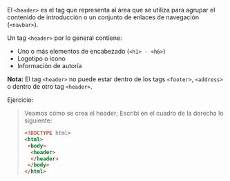 El `<header>` es el tag que representa al área que se utiliza para agrupar el contenido de introducción o un conjunto de enlaces de navegación (`<navbar>`).

Un tag `<header>` por lo general contiene:

* Uno o más elementos de encabezado (`<h1> - <h6>`)
* Logotipo o icono
* Información de autoría

**Nota:** El tag `<header>` no puede estar dentro de los tags `<footer>`, `<address>` o dentro de otro tag `<header>`.

Ejercicio:
> Veamos cómo se crea el header; Escribí en el cuadro de la derecha lo siguiente:
>
> ```html
> <!DOCTYPE html>
> <html>
>  <body>
>   <header> 
>   </header>
>  </body>
> </html>